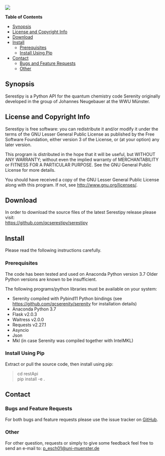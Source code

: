 ![](doc/SerenityLogo.png)

**Table of Contents** 
- [Synopsis](#synopsis)
- [License and Copyright Info](#license-and-copyright-info)
- [Download](#download)  
- [Install](#install)
    - [Prerequisites](#prerequisites)
    - [Install Using Pip](#install-using-pip)
- [Contact](#contact)
    - [Bugs and Feature Requests](#bugs-and-feature-requests)
    - [Other](#other)

## Synopsis
Serestipy is a Python API for the quantum chemistry code Serenity originally developed in the group of Johannes Neugebauer at the WWU Münster.

## License and Copyright Info

Serestipy is free software: you can redistribute it and/or modify
it under the terms of the GNU Lesser General Public License as published by
the Free Software Foundation, either version 3 of the License, or
(at your option) any later version.

This program is distributed in the hope that it will be useful,
but WITHOUT ANY WARRANTY; without even the implied warranty of
MERCHANTABILITY or FITNESS FOR A PARTICULAR PURPOSE.  See the
GNU General Public License for more details.

You should have received a copy of the GNU Lesser General Public License
along with this program.  If not, see <http://www.gnu.org/licenses/>.

## Download 

In order to download the source files of the latest Serestipy release please
visit:  
https://github.com/qcserestipy/serestipy

## Install

Please read the following instructions carefully.

### Prerequisites
The code has been tested and used on Anaconda Python version 3.7
Older Python versions are known to be insufficient.
  
The following programs/python libraries must be available on your system:
 - Serenity compiled with Pybind11 Python bindings (see https://github.com/qcserenity/serenity for installation details)
 - Anaconda Python 3.7
 - Flask v2.0.3
 - Waitress v2.0.0
 - Requests v2.27.1
 - Asyncio
 - Json
 - Mkl (in case Serenity was compiled together with IntelMKL)

### Install Using Pip
Extract or pull the source code, then install using pip:
> cd restApi  
> pip install -e .

## Contact

### Bugs and Feature Requests
For both bugs and feature requests please use the issue tracker on [GitHub](https://github.com/qcserestipy/serestipy).

### Other
For other question, requests or simply to give some feedback feel free to send an e-mail
to: 
p_esch01@uni-muenster.de
